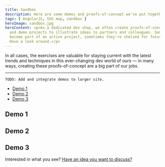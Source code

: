 ```yaml
---
title: Sandbox
description: Here are some demos and proofs-of-concept we've put together to illustrate ideas to partners and colleagues.
tags: [ AngularJS, SVG map, sandbox ]
heroImage: sandbox.jpg
heroContent: <p>As a dedicated dev shop, we often create proofs-of-concept 
  and demo projects to illustrate ideas to partners and colleagues. Sometimes those  
  become part of an active project, sometimes they're shelved for future use. 
  Have a look around.</p>
---
```


In all cases, the exercises are valuable for staying current with the latest trends and techniques in this ever-changing dev world of ours &mdash; in many ways, creating these proofs-of-concept are a big part of our jobs.

* * *

`TODO: Add and integrate demos to larger site.`

* [Demo 1](#demo-1)
* [Demo 2](#demo-2)
* [Demo 3](#demo-3)

## Demo 1

## Demo 2

## Demo 3

Interested in what you see? [Have an idea you want to discuss?](/#contact)
